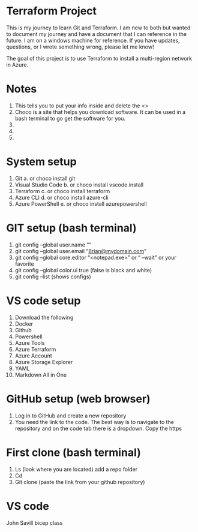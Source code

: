 # Terraform Project

This is my journey to learn Git and Terraform.  I am new to both but wanted to document my journey and have a document that I can reference in the future.  I am on a windows machine for reference.  If you have updates, questions, or I wrote something wrong, please let me know!   

The goal of this project is to use Terraform to install a multi-region network in Azure. 

# Notes
1.	<example>  This tells you to put your info inside and delete the <>
2.	 Choco is a site that helps you download software.  It can be used in a bash terminal to go get the software for you.  
3.	 
4.	 
5.	 

# System setup
1.	Git 
a.	or choco install git
2.	Visual Studio Code 
b.	or choco install vscode.install
3.	Terraform 
c.	or choco install terraform
4.	Azure CLI 
d.	or choco install azure-cli
5.	Azure PowerShell 
e.	 or choco install azurepowershell

# GIT setup (bash terminal)
1.	git config –global user.name “<Brian>“
2.	git config –global user.email “<Brian@mydomain.com>”
3.	git config –global core.editor “<notepad.exe>” 
or “<atom> –wait” or your favorite
4.    git config –global color.ui true (false is black and white)
5.	git config –list (shows configs)

# VS code setup
1.	Download the following 
2.	Docker
3.	Github
4.	Powershell
5.	Azure Tools
6.	Azure Terraform
7.	Azure Account
8.	Azure Storage Explorer
9.	YAML
10.	Markdown All in One


# GitHub setup (web browser)
1.    Log in to GitHub and create a new repository 
2.    You need the link to the code.  The best way is to navigate to the repository and on the code tab there is a dropdown.  Copy the https

# First clone (bash terminal)
1.	Ls (look where you are located) add a repo folder
2.	Cd <repo name>
3.	Git clone (paste the link from your github repository) 
	
# VS code
	





John Savill bicep class
